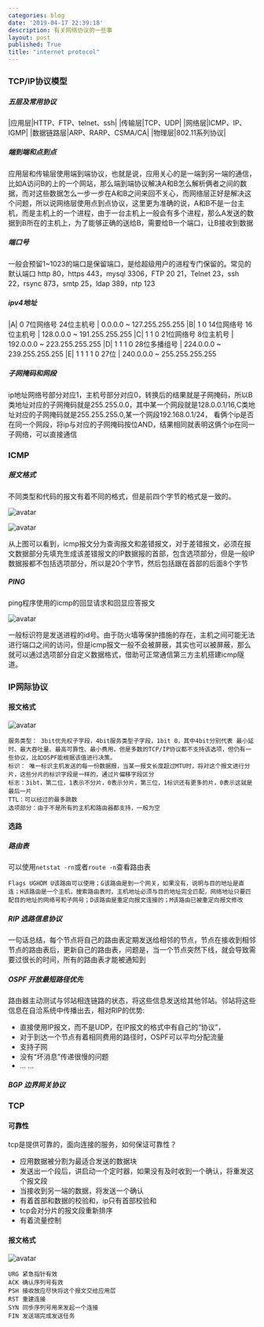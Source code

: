 ```yaml
---
categories: blog
date: '2019-04-17 22:39:18'
description: 有关网络协议的一些事
layout: post
published: True
title: "internet protocol"
---
```


### TCP/IP协议模型

##### 五层及常用协议

|应用层|HTTP、FTP、telnet、ssh|
|传输层|TCP、UDP|
|网络层|ICMP、IP、IGMP|
|数据链路层|ARP、RARP、CSMA/CA|
|物理层|802.11系列协议|

##### 端到端和点到点

应用层和传输层使用端到端协议，也就是说，应用关心的是一端到另一端的通信，比如A访问B的上的一个网站，那么端到端协议解决A和B怎么解析俩者之间的数据，而对这些数据怎么一步一步在A和B之间来回不关心，而网络层正好是解决这个问题，所以说网络层使用点到点协议，这里更为准确的说，A和B不是一台主机，而是主机上的一个进程，由于一台主机上一般会有多个进程，那么A发送的数据到B所在的主机上，为了能够正确的送给B，需要给B一个端口，让B接收到数据

##### 端口号

一般会预留1~1023的端口是保留端口，是给超级用户的进程专门保留的。常见的默认端口
http 80，https 443，mysql 3306，FTP 20 21，Telnet 23，ssh 22，rsync 873，smtp 25，ldap 389，ntp 123

##### ipv4地址

|A| 0 7位网络号 24位主机号 | 0.0.0.0 ~ 127.255.255.255
|B| 1 0 14位网络号 16位主机号 | 128.0.0.0 ~ 191.255.255.255
|C| 1 1 0 21位网络号 8位主机号 | 192.0.0.0 ~ 223.255.255.255
|D| 1 1 1 0 28位多播组号 | 224.0.0.0 ~ 239.255.255.255
|E| 1 1 1 1 0 27位 | 240.0.0.0 ~ 255.255.255.255

##### 子网掩码和网段

ip地址网络号部分对应1，主机号部分对应0，转换后的结果就是子网掩码，所以B类地址对应的子网掩码就是255.255.0.0，其中某一个网段就是128.0.0.1/16,C类地址对应的子网掩码就是255.255.255.0,某一个网段192.168.0.1/24，
看俩个ip是否在同一个网段，将ip与对应的子网掩码按位AND，结果相同就表明这俩个ip在同一子网络，可以直接通信

### ICMP

##### 报文格式

不同类型和代码的报文有着不同的格式，但是前四个字节的格式是一致的。

![avatar](/assets/images/icmp.jpg)

![avatar](/assets/images/icmp2.jpg)

从上图可以看到，icmp报文分为查询报文和差错报文，对于差错报文，必须在报文数据部分先填充生成该差错报文的IP数据报的首部，包含选项部分，但是一般IP数据报都不包括选项部分，所以是20个字节，然后包括跟在首部的后面8个字节

##### PING

ping程序使用的icmp的回显请求和回显应答报文

![avatar](/assets/images/ping.png)

一般标识符是发送进程的id号。由于防火墙等保护措施的存在，主机之间可能无法进行端口之间的访问，但是icmp报文一般不会被屏蔽，其实也可以被屏蔽，那么就可以通过选项部分自定义数据格式，借助可正常通信第三方主机搭建icmp隧道。

### IP网际协议

#### 报文格式

![avatar](/assets/images/ip.png)

```
服务类型： 3bit优先权子字段，4bit服务类型子字段，1bit 0，其中4bit分别代表 最小延时、最大吞吐量、最高可靠性、最小费用，但是多数的TCP/IP协议都不支持该选项，但仍有一些协议，比如OSPF能根据该值进行决策。
标识： 唯一标识主机发送的每一份数据报，当某一报文长度超过MTU时，将对这个报文进行分片，这些分片的标识字段是一样的，通过片偏移字段区分
标志：3ibt，第二位，1表示不分片，0表示分片，第三位，1标识还有更多的片，0表示这就是最后一片
TTL：可以经过的最多跳数
选项部分：由于不是所有的主机和路由器都支持，一般为空
```

####  选路

##### 路由表

可以使用`netstat -rn`或者`route -n`查看路由表

```
Flags UGHDM U该路由可以使用；G该路由是到一个网关，如果没有，说明与目的地址是直连；H该路由是一个主机，搜索路由表时，主机地址必须与目的地址完全匹配，网络地址只要匹配目的地址的网络号和子网号；D该路由是重定向报文连接的；M该路由已被重定向报文修改
```

##### RIP 选路信息协议

一句话总结，每个节点将自己的路由表定期发送给相邻的节点，节点在接收到相邻节点的路由表后，更新自己的路由表，问题是，当一个节点突然下线，就会导致需要过很长的时间，所有的路由表才能被通知到

##### OSPF 开放最短路径优先

路由器主动测试与邻站相连链路的状态，将这些信息发送给其他邻站。邻站将这些信息在自洽系统中传播出去，相对RIP的优势:

+ 直接使用IP报文，而不是UDP，在IP报文的格式中有自己的“协议”，
+ 对于到达一个节点有着相同费用的路径时，OSPF可以平均分配流量
+ 支持子网
+ 没有“坏消息”传递很慢的问题
+ ... ...

##### BGP 边界网关协议

### TCP

#### 可靠性

tcp是提供可靠的，面向连接的服务，如何保证可靠性？

+ 应用数据被分割为最适合发送的数据块
+ 发送出一个段后，讲启动一个定时器，如果没有及时收到一个确认，将重发这个报文段
+ 当接收到另一端的数据，将发送一个确认
+ 有着首部和数据的校验和，ip只有首部校验和
+ tcp会对分片的报文段重新排序
+ 有着流量控制

#### 报文格式

![avatar](/assets/images/tcp.jpg)

```
URG 紧急指针有效
ACK 确认序列号有效
PSH 接收放应尽快将这个报文交给应用层
RST 重建连接
SYN 同步序列号用来发起一个连接
FIN 发送端完成发送任务
```
